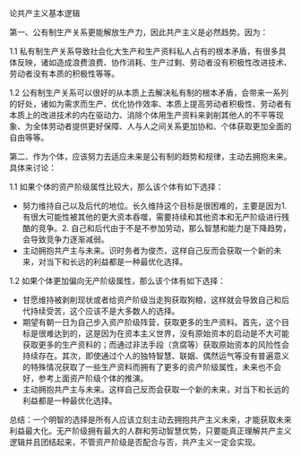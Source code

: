论共产主义基本逻辑

第一、公有制生产关系更能解放生产力，因此共产主义是必然趋势。因为：

1.1 私有制生产关系导致社会化大生产和生产资料私人占有的根本矛盾，有很多具体反映，诸如造成浪费浪费、协作消耗、生产过剩、劳动者没有积极性改进技术、劳动者没有本质的积极性等等。

1.2 公有制生产关系可以很好的从本质上去解决私有制的根本矛盾，会带来一系列的好处，诸如为需求而生产、优化协作效率、本质上提高劳动者积极性、劳动者有本质上的改进技术的内在驱动力、消除个体用生产资料来剥削其他人的不平等现象、为全体劳动者提供更好保障、人与人之间关系更加协和、个体获取更加全面的自由等等。

第二、作为个体，应该努力去适应未来是公有制的趋势和规律，主动去拥抱未来。具体来讨论：

1.1 如果个体的资产阶级属性比较大，那么该个体有如下选择：

* 努力维持自己以及后代的地位。长久维持这个目标是很困难的，主要是因为1. 有很大可能性被其他的更大资本吞噬，需要持续和其他资本和无产阶级进行残酷的竞争。2. 自己和后代由于不是不参加劳动，那么智慧和能力是下降趋势，会导致竞争力逐渐减弱。
* 主动拥抱共产主与未来。识时务者为俊杰，这样自己反而会获取一个新的未来，对当下和长远的利益都是一种最优化选择。

1.2 如果个体更加偏向无产阶级属性，那么该个体有如下选择：

* 甘愿维持被剥削现状或者给资产阶级当走狗获取狗粮，这样就会导致自己和后代持续受苦，这个应该不是大多数人的选择。
* 期望有朝一日为自己步入资产阶级阵营，获取更多的生产资料。首先，这个目标是很难达到的，这是因为在资本主义世界，没有原始资本的启动是不大可能获取更多的生产资料的；而通过非法手段（贪腐等）获取原始资本的风险性会持续存在。其次，即使通过个人的独特智慧、联姻、偶然运气等没有普遍意义的特殊情况获取了一些生产资料而拥有了更多的资产阶级属性，未来也不会好，参考上面资产阶级个体的推演。
* 主动拥抱共产主与未来。这样自己反而会获取一个新的未来，对当下和长远的利益都是一种最优化选择。

总结：一个明智的选择是所有人应该立刻主动去拥抱共产主义未来，才能获取未来利益最大化。无产阶级拥有最大的人群和劳动智慧优势，只要能真正理解共产主义逻辑并且团结起来，不管资产阶级是否配合与否，共产主义一定会实现。
